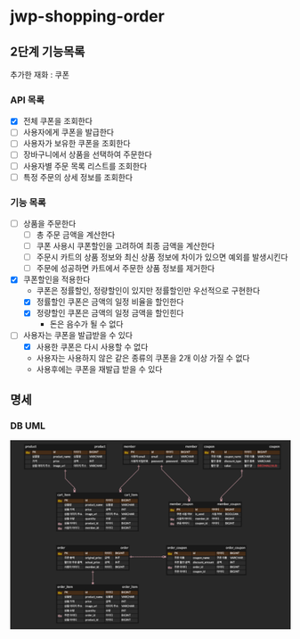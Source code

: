 # jwp-shopping-order

## 2단계 기능목록

추가한 재화 : 쿠폰


### API 목록

- [x] 전체 쿠폰을 조회한다
- [ ] 사용자에게 쿠폰을 발급한다
- [ ] 사용자가 보유한 쿠폰을 조회한다
- [ ] 장바구니에서 상품을 선택하여 주문한다
- [ ] 사용자별 주문 목록 리스트를 조회한다
- [ ] 특정 주문의 상세 정보를 조회한다

### 기능 목록

- [ ] 상품을 주문한다
  - [ ] 총 주문 금액을 계산한다
  - [ ] 쿠폰 사용시 쿠폰할인을 고려하여 최종 금액을 계산한다
  - [ ] 주문시 카트의 상품 정보와 최신 상품 정보에 차이가 있으면 예외를 발생시킨다
  - [ ] 주문에 성공하면 카트에서 주문한 상품 정보를 제거한다

- [x] 쿠폰할인을 적용한다
  - 쿠폰은 정률할인, 정량할인이 있지만 정률할인만 우선적으로 구현한다 
  - [x] 정률할인 쿠폰은 금액의 일정 비율을 할인한다
  - [x] 정량할인 쿠폰은 금액의 일정 금액을 할인힌다
    - 돈은 음수가 될 수 없다

- [ ] 사용자는 쿠폰을 발급받을 수 있다
  - [x] 사용한 쿠폰은 다시 사용할 수 없다
  - 사용자는 사용하지 않은 같은 종류의 쿠폰을 2개 이상 가질 수 없다
  - 사용후에는 쿠폰을 재발급 받을 수 있다


## 명세

### DB UML

![database table uml](./images/shopping-order-uml.png)
